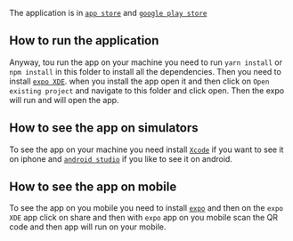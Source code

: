 The application is in [`app store`]( https://itunes.apple.com/gb/app/iranwire/id1416736181?mt=8 ) and [`google play store`](https://play.google.com/store/apps/details?id=com.offcentre.iranwireApp)

## How to run the application
Anyway, tou run the app on your machine you need to run ```yarn install``` or ```npm install``` in this folder to install all the dependencies.
Then you need to install [```expo XDE```](https://expo.io/tools). when you install the app open it and then click on `Open existing project` and navigate to this folder and click open.
Then the expo will run and will open the app. 
## How to see the app on simulators
To see the app on your machine you need install [`Xcode`](https://developer.apple.com/xcode/) if you want to see it on iphone and [`android studio`](https://developer.android.com/studio/) if you like to see it on android.
## How to see the app on mobile
To see the app on you mobile you need to install [`expo`](https://expo.io/tools) and then on the `expo XDE` app click on share and then with `expo` app on you mobile scan the QR code and then app will run on your mobile.

